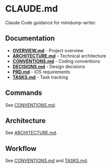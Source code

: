 # CLAUDE.md

Claude Code guidance for minidump-writer.

## Documentation

- **[OVERVIEW.md](./OVERVIEW.md)** - Project overview
- **[ARCHITECTURE.md](./ARCHITECTURE.md)** - Technical architecture
- **[CONVENTIONS.md](./CONVENTIONS.md)** - Coding conventions
- **[DECISIONS.md](./DECISIONS.md)** - Design decisions
- **[PRD.md](./PRD.md)** - iOS requirements
- **[TASKS.md](./TASKS.md)** - Task tracking

## Commands

See [CONVENTIONS.md](./CONVENTIONS.md#build--packaging-rules).

## Architecture

See [ARCHITECTURE.md](./ARCHITECTURE.md#component-inventory).

## Workflow

See [CONVENTIONS.md](./CONVENTIONS.md#agent-collaboration) and [TASKS.md](./TASKS.md).
